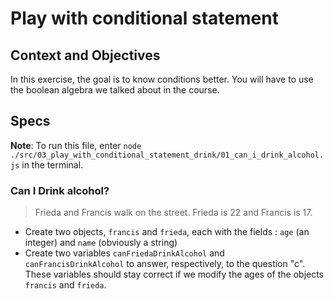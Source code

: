 # Play with conditional statement

## Context and Objectives

In this exercise, the goal is to know conditions better.
You will have to use the boolean algebra we talked about in the course.

## Specs

**Note**: To run this file, enter `node ./src/03_play_with_conditional_statement_drink/01_can_i_drink_alcohol.js` in the terminal.

### Can I Drink alcohol?

> Frieda and Francis walk on the street. Frieda is 22 and Francis is 17.

- Create two objects, `francis` and `frieda`, each with the fields : `age` (an integer) and `name` (obviously a string)
- Create two variables `canFriedaDrinkAlcohol` and `canFrancisDrinkAlcohol` to answer, respectively, to the question "c". These variables should stay correct if we modify the ages of the objects `francis` and `frieda`.
